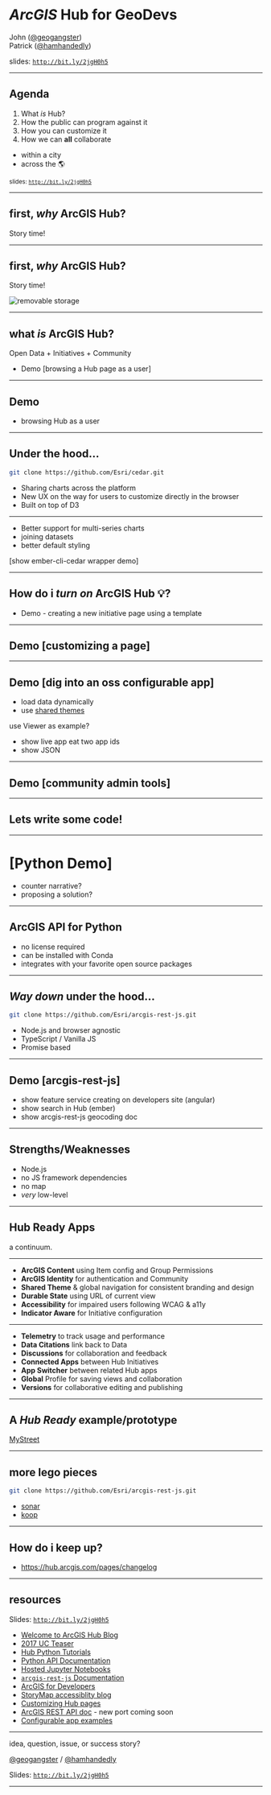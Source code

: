 <!-- outline

https://gist.github.com/jgravois/2099fbcaf9fbca0f0ae2b45e9cdd544d

dry run notes
make sure to advance slides!

notes for patrick
background on background
before we talk about what Hub is, what is Open Data?

give Patrick control _after_ his intro slides

the spectrum
  1. hardcoded app in space - python app

  2. configurable app embedded in page - locator web app builder
    developer demo is pointing it at a different webmap

  3 hub ready app
    my street?
    refer to survey123, WAB,
    be honest about the current state of doc
    https://mystreet.surge.sh/

-->

# ***ArcGIS* Hub** for GeoDevs

John ([@geogangster](@https://twitter.com/geogangster)) <br>Patrick ([@hamhandedly](https://twitter.com/hamhandedly))


slides: [`http://bit.ly/2jgH0h5`](http://bit.ly/2jgH0h5)

---

<!-- .slide: data-background="../../../fresher-template/images/2017-slide3.png"

notes: emphasis on civic tech outsiders collaborating with gov

-->

## Agenda

1. What _is_ Hub?
2. How the public can program against it
3. How you can customize it
4. How we can **all** collaborate
 * within a city
 * across the :earth_americas:

<small>slides: [`http://bit.ly/2jgH0h5`](http://bit.ly/2jgH0h5)</small>

<!--
john:
product introduction to set context
focusing on extensibility points
something for folks with different skill levels
stuff for folks that work in government
stuff for civic transparency nerds

lots of demos and external links, we'll share urls at the end
-->

---

<!-- .slide: data-background="../../../fresher-template/images/2017-slide2.png" -->

## first, _why_ **ArcGIS Hub**?

Story time!

<!--
  patrick:

  before there was Open Data, gov operations were opaque
  ArcGIS Open Data sought to bridge the gap between operations and the public
  It has always been included with ArcGIS Online
  Open Data is now a capability of Hub that is included in ArcGIS Online subscriptions
-->

---

<!-- .slide: data-background="../../../fresher-template/images/2017-slide2.png" -->

## first, _why_ **ArcGIS Hub**?

Story time!

![removable storage](https://upload.wikimedia.org/wikipedia/commons/7/79/Forty_years_of_Removable_Storage.jpg)

<!--
  patrick:

  before there was Open Data, gov operations were opaque
  ArcGIS Open Data sought to bridge the gap between operations and the public
  It has always been included with ArcGIS Online
  Open Data is now a capability of Hub that is included in ArcGIS Online subscriptions
-->

---

<!-- .slide: data-background="../../../fresher-template/images/2017-slide2.png" -->

## what _is_ **ArcGIS Hub**?

Open Data + Initiatives + Community

* Demo [browsing a Hub page as a user]

<!--
  patrick:
  Hub is brand new!
  Hub seeks to solve problems that Open Data on its own doesn't
  Hub has addtional capabilities that cost $
    Initiatives
    Community
  Open Data underpins Hub
  Goal: make operationalizing Open Data easier
  Goal: Broaden the scope of engagement beyond computer folk
  Goal: break down silos between departments
  Goal: Measure success (and catch failure early)
-->

---

<!-- .slide: data-background="../../../fresher-template/images/2017-slide2.png" -->

## Demo

* browsing Hub as a user

<!--
  patrick:
  Hub is brand new!
  Hub seeks to solve problems that Open Data on its own doesn't
  Hub has addtional capabilities that cost $
    Initiatives
    Community
  Open Data underpins Hub
  Goal: make operationalizing Open Data easier
  Goal: Broaden the scope of engagement beyond computer folk
  Goal: break down silos between departments
  Goal: Measure success (and catch failure early)
-->

---

<!-- .slide: data-background="../../../fresher-template/images/2017-slide2.png" -->

## Under the hood...

```bash
git clone https://github.com/Esri/cedar.git
```
* Sharing charts across the platform
* New UX on the way for users to customize directly in the browser
* Built on top of D3

<!-- john -->

---

<!-- .slide: data-background="../../../fresher-template/images/2017-slide2.png" -->

* Better support for multi-series charts
* joining datasets
* better default styling

[show ember-cli-cedar wrapper demo]

<!-- john -->

---

<!-- .slide: data-background="../../../fresher-template/images/2017-slide2.png" -->

## How do i _turn on_ ArcGIS Hub :bulb:?

* Demo - creating a new initiative page using a template

<!--

patrick
show spinning up an opioid inititiave
add a preconfigured app to the new page
we're more flexible than ever about what data you give us
-->

---

<!-- .slide: data-background="../../../fresher-template/images/2017-slide2.png" -->

## Demo [customizing a page]

<!--
patrick:
the tools are relevant to open data and Hub pages
leaning on https://hub.arcgis.com/pages/site-customization
-->

---

<!-- .slide: data-background="../../../fresher-template/images/2017-slide2.png" -->

## Demo [dig into an oss configurable app]

* load data dynamically
* use [shared themes](https://blogs.esri.com/esri/arcgis/2017/02/27/introducing-a-new-app-styling-capability-in-arcgis-online/)

use Viewer as example?
* show live app eat two app ids
* show JSON

<!-- john (or axed)-->

---

<!-- .slide: data-background="../../../fresher-template/images/2017-slide2.png" -->

## Demo [community admin tools]

<!-- patrick -->

---

<!-- .slide: data-background="../../../fresher-template/images/2017-slide2.png" -->

## Lets write some code!

<!-- john -->

---

<!-- .slide: data-background="../../../fresher-template/images/2017-slide2.png" -->

# [Python Demo]

* counter narrative?
* proposing a solution?

<!-- john -->

---

<!-- .slide: data-background="../../../fresher-template/images/2017-slide2.png" -->

## ArcGIS API for Python

* no license required
* can be installed with Conda
* integrates with your favorite open source packages

<!--
john:
analyze bicycle and pedestrian fatalities
steer priorities
rally around an initiative
isolate root causes
cross promote Python API webinar for more info
jupyter notebook not the only way to run the Python API, but visually compelling
making the analysis reproducible and transparent

open data means that the community can use the Python API to interact with arcgis.com anonymously

Hub community engagement tools mean that premium capability can be unlocked by the public as well.

volunteer field crews can conduct surveys
run analysis on esri servers
publishing new derived spatial data
geocoding addresses

facebook and google logins are supported

-->

---



<!-- .slide: data-background="../../../fresher-template/images/2017-slide2.png" -->

## _Way down_ under the hood...

```bash
git clone https://github.com/Esri/arcgis-rest-js.git
```
* Node.js and browser agnostic
* TypeScript / Vanilla JS
* Promise based

<!-- john -->

---

<!-- .slide: data-background="../../../fresher-template/images/2017-slide2.png" -->

## Demo [arcgis-rest-js]

* show feature service creating on developers site (angular)
* show search in Hub (ember)
* show arcgis-rest-js geocoding doc

<!-- john

## History

* geoservices-js
* node-arcgis
* ember-arcgis-*
* lots of one-off projects
-->

---

<!-- .slide: data-background="../../../fresher-template/images/2017-slide2.png" -->

## Strengths/Weaknesses

* Node.js
* no JS framework dependencies
* no map
* _very_ low-level

<!--

john:
very much a work in progress
http://resources.arcgis.com/en/help/arcgis-rest-api/index.html#//02r3000000tq000000
its an extremely extensive API
brave men have gone down this path before

-->

---

<!-- .slide: data-background="../../../fresher-template/images/2017-slide2.png" -->

## Hub Ready Apps

a continuum.

<!--john-->

---

<!-- .slide: data-background="../../../fresher-template/images/2017-slide2.png" -->

* **ArcGIS Content** using Item config and Group Permissions
* **ArcGIS Identity** for authentication and Community
* **Shared Theme** & global navigation for consistent branding and design
* **Durable State** using URL of current view
* **Accessibility** for impaired users following WCAG & a11y
* **Indicator Aware** for Initiative configuration

<!--john-->

---

<!-- .slide: data-background="../../../fresher-template/images/2017-slide2.png" -->

* **Telemetry** to track usage and performance
* **Data Citations** link back to Data
* **Discussions** for collaboration and feedback
* **Connected Apps** between Hub Initiatives
* **App Switcher** between related Hub apps
* **Global** Profile for saving views and collaboration
* **Versions** for collaborative editing and publishing

<!--john-->

---

<!-- .slide: data-background="../../../fresher-template/images/2017-slide2.png" -->

## A _Hub Ready_ example/prototype

[MyStreet](https://github.com/Esri/MyStreet/)

<!--john-->

---

<!-- .slide: data-background="../../../fresher-template/images/2017-slide2.png" -->

## more lego pieces

```bash
git clone https://github.com/Esri/arcgis-rest-js.git
```
* [sonar](https://github.com/Esri/sonar)
* [koop](koopjs.github.io)

<!-- john -->

---

<!-- .slide: data-background="../../../fresher-template/images/2017-slide2.png" >

## Collaboration between government and the public

* weekend hackathons _don't_ generate business ready apps
* they _can_ improve data literacy and data quality
* they work best when lots of _different_ stakeholders participate

<!--
patrick:
come to jesus moment for gov folks to set expectations about community events
this seems useful to me, but happy to rethink
->

-- -->

<!-- .slide: data-background="../../../fresher-template/images/2017-slide2.png" -->

## How do i keep up?

* https://hub.arcgis.com/pages/changelog

<!--
john:
practicing what we preach
transparency into release cycle
release cycle is RAPID
-->

---

<!-- .slide: data-background="../../../fresher-template/images/2017-slide3.png" -->

## resources

Slides: [`http://bit.ly/2jgH0h5`](http://bit.ly/2jgH0h5)

* [Welcome to ArcGIS Hub Blog](https://blogs.esri.com/esri/arcgis/2017/06/27/welcome-to-arcgis-hub/)
* [2017 UC Teaser](https://www.youtube.com/watch?v=7OrvBKEqQiU)
* [Hub Python Tutorials](https://github.com/esridc/Hub-Tutorials/)
* [Python API Documentation](https://developers.arcgis.com/python/)
* [Hosted Jupyter Notebooks](http://notebooks.esri.com/)
* [`arcgis-rest-js` Documentation](http://arcgis-rest-js.surge.sh/)
* [ArcGIS for Developers](https://developers.arcgis.com/labs/)
* [StoryMap accessiblity blog](https://blogs.esri.com/esri/arcgis/2017/12/07/map-journal-accessibility/)
* [Customizing Hub pages](https://hub.arcgis.com/pages/site-customization)
* [ArcGIS REST API doc](http://resources.arcgis.com/en/help/arcgis-rest-api/index.html#//02r3000000tq000000) - new port coming soon
* [Configurable app examples](https://github.com/Esri/configurable-app-examples-4x-js)

<!-- john self explanatory -->

---

<!-- .slide: data-background="../../../fresher-template/images/2017-slide2.png" -->

idea, question, issue, or success story?

[@geogangster](https://twitter.com/geogangster) / [@hamhandedly](https://twitter.com/hamhandedly)

Slides: [`http://bit.ly/2jgH0h5`](http://bit.ly/2jgH0h5)

<!--
john:
surveys will go out soon
we have thick skin
let us know what else you'd like to see!
-->

---

<!-- .slide: data-background="../../../fresher-template/images/2017-end.png" -->

